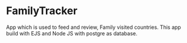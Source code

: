 # FamilyTracker
App which is used to feed and review, Family visited countries. This app build with EJS and Node JS with postgre as database.

